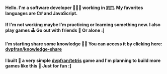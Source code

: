#### Hello. I'm a software developer 🧑🏽‍💻 working in 🇵🇹. My favorites languages are C# and JavaScript.

#### If I'm not working maybe I'm practicing or learning something new. I also play games 🕹️ Go out with friends 🚗 Or alone :]

#### I'm starting share some knowledge 👨‍🏫 You can access it by clicking here: [dvpfran/knowledge-share](https://dvpfran.github.io/knowledge-share/#/)

#### I built 🔨 a very simple [dvpfran/tetris](https://dvpfran.github.io/tetris/) game and I'm planning to build more games like this 🎲 Just for fun :]
